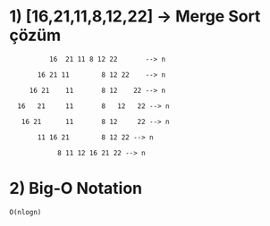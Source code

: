 # 1) [16,21,11,8,12,22] -> Merge Sort çözüm

```
          16  21 11 8 12 22       --> n
        
       16 21 11        8 12 22    --> n

     16 21    11       8 12    22 --> n

  16   21     11       8   12   22 --> n

   16 21      11       8 12     22 --> n

       11 16 21        8 12 22 --> n

            8 11 12 16 21 22 --> n
```

# 2) Big-O Notation
```
O(nlogn)
```
